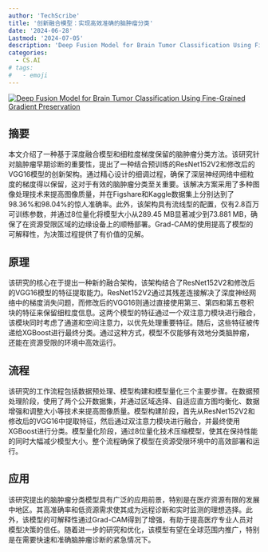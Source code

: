 ```yaml
---
author: 'TechScribe'
title: '创新融合模型：实现高效准确的脑肿瘤分类'
date: '2024-06-28'
Lastmod: '2024-07-05'
description: 'Deep Fusion Model for Brain Tumor Classification Using Fine-Grained Gradient Preservation'
categories:
  - CS.AI
# tags:
#   - emoji
---
```


[![Deep Fusion Model for Brain Tumor Classification Using Fine-Grained Gradient Preservation](https://arxiv-research-1301205113.cos.ap-guangzhou.myqcloud.com/images/2406.19690v1.pdf_0.jpg)](https://arxiv.org/abs/2406.19690v1)

## 摘要

本文介绍了一种基于深度融合模型和细粒度梯度保留的脑肿瘤分类方法。该研究针对脑肿瘤早期诊断的重要性，提出了一种结合预训练的ResNet152V2和修改后的VGG16模型的创新架构。通过精心设计的细调过程，确保了深层神经网络中细粒度的梯度得以保留，这对于有效的脑肿瘤分类至关重要。该解决方案采用了多种图像处理技术来提高图像质量，并在Figshare和Kaggle数据集上分别达到了98.36%和98.04%的惊人准确率。此外，该架构具有流线型的配置，仅有2.8百万可训练参数，并通过8位量化将模型大小从289.45 MB显著减少到73.881 MB，确保了在资源受限区域的边缘设备上的顺畅部署。Grad-CAM的使用提高了模型的可解释性，为决策过程提供了有价值的见解。<!--more-->

## 原理

该研究的核心在于提出一种新的融合架构，该架构结合了ResNet152V2和修改后的VGG16模型的特征提取能力。ResNet152V2通过其残差连接解决了深度神经网络中的梯度消失问题，而修改后的VGG16则通过直接使用第三、第四和第五卷积块的特征来保留细粒度信息。这两个模型的特征通过一个双注意力模块进行融合，该模块同时考虑了通道和空间注意力，以优先处理重要特征。随后，这些特征被传递给XGBoost进行最终分类。通过这种方式，模型不仅能够有效地分类脑肿瘤，还能在资源受限的环境中高效运行。

## 流程

该研究的工作流程包括数据预处理、模型构建和模型量化三个主要步骤。在数据预处理阶段，使用了两个公开数据集，并通过区域选择、自适应直方图均衡化、数据增强和调整大小等技术来提高图像质量。模型构建阶段，首先从ResNet152V2和修改后的VGG16中提取特征，然后通过双注意力模块进行融合，并最终使用XGBoost进行分类。模型量化阶段，通过8位量化技术压缩模型，使其在保持性能的同时大幅减少模型大小。整个流程确保了模型在资源受限环境中的高效部署和运行。

## 应用

该研究提出的脑肿瘤分类模型具有广泛的应用前景，特别是在医疗资源有限的发展中地区。其高准确率和低资源需求使其成为远程诊断和实时监测的理想选择。此外，该模型的可解释性通过Grad-CAM得到了增强，有助于提高医疗专业人员对模型决策的信任。随着进一步的研究和优化，该模型有望在全球范围内推广，特别是在需要快速和准确脑肿瘤诊断的紧急情况下。